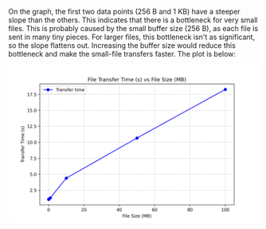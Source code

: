 On the graph, the first two data points (256 B and 1 KB) have a steeper slope than the others. This indicates that there is a bottleneck for very small files. This is probably caused by the small buffer size (256 B), as each file is sent in many tiny pieces. 
For larger files, this bottleneck isn't as significant, so the slope flattens out. Increasing the buffer size would reduce this bottleneck and make the small-file transfers faster. The plot is below:

![File Transfer Times](transfer_times.png)
